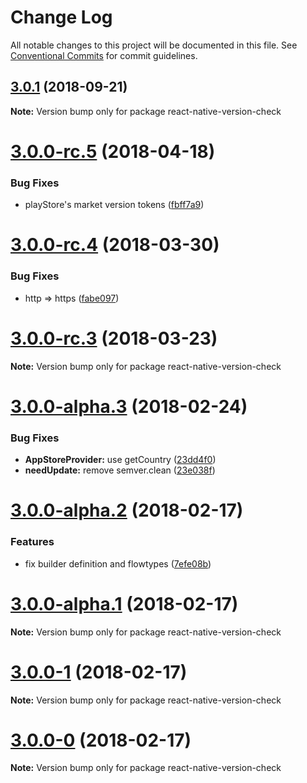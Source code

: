 # Change Log

All notable changes to this project will be documented in this file.
See [Conventional Commits](https://conventionalcommits.org) for commit guidelines.

<a name="3.0.1"></a>
## [3.0.1](https://github.com/kimxogus/react-native-version-check/compare/react-native-version-check@3.0.0...react-native-version-check@3.0.1) (2018-09-21)




**Note:** Version bump only for package react-native-version-check

<a name="3.0.0-rc.5"></a>
# [3.0.0-rc.5](https://github.com/kimxogus/react-native-version-check/compare/react-native-version-check@3.0.0-rc.4...react-native-version-check@3.0.0-rc.5) (2018-04-18)


### Bug Fixes

* playStore's market version tokens ([fbff7a9](https://github.com/kimxogus/react-native-version-check/commit/fbff7a9))




<a name="3.0.0-rc.4"></a>
# [3.0.0-rc.4](https://github.com/kimxogus/react-native-version-check/compare/react-native-version-check@3.0.0-rc.3...react-native-version-check@3.0.0-rc.4) (2018-03-30)


### Bug Fixes

* http => https ([fabe097](https://github.com/kimxogus/react-native-version-check/commit/fabe097))




<a name="3.0.0-rc.3"></a>
# [3.0.0-rc.3](https://github.com/kimxogus/react-native-version-check/compare/react-native-version-check@3.0.0-rc.2...react-native-version-check@3.0.0-rc.3) (2018-03-23)




**Note:** Version bump only for package react-native-version-check

<a name="3.0.0-alpha.3"></a>
# [3.0.0-alpha.3](https://github.com/kimxogus/react-native-version-check/compare/react-native-version-check@3.0.0-alpha.2...react-native-version-check@3.0.0-alpha.3) (2018-02-24)


### Bug Fixes

* **AppStoreProvider:** use getCountry ([23dd4f0](https://github.com/kimxogus/react-native-version-check/commit/23dd4f0))
* **needUpdate:** remove semver.clean ([23e038f](https://github.com/kimxogus/react-native-version-check/commit/23e038f))




<a name="3.0.0-alpha.2"></a>
# [3.0.0-alpha.2](https://github.com/kimxogus/react-native-version-check/compare/react-native-version-check@3.0.0-alpha.1...react-native-version-check@3.0.0-alpha.2) (2018-02-17)


### Features

* fix builder definition and flowtypes ([7efe08b](https://github.com/kimxogus/react-native-version-check/commit/7efe08b))




<a name="3.0.0-alpha.1"></a>
# [3.0.0-alpha.1](https://github.com/kimxogus/react-native-version-check/compare/react-native-version-check@3.0.0-1...react-native-version-check@3.0.0-alpha.1) (2018-02-17)




**Note:** Version bump only for package react-native-version-check

<a name="3.0.0-1"></a>
# [3.0.0-1](https://github.com/kimxogus/react-native-version-check/compare/react-native-version-check@3.0.0-0...react-native-version-check@3.0.0-1) (2018-02-17)




**Note:** Version bump only for package react-native-version-check

<a name="3.0.0-0"></a>
# [3.0.0-0](https://github.com/kimxogus/react-native-version-check/compare/react-native-version-check@2.3.2...react-native-version-check@3.0.0-0) (2018-02-17)




**Note:** Version bump only for package react-native-version-check
